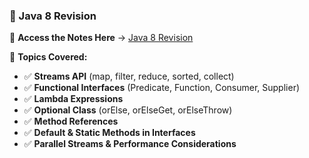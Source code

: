 ### 📌 Java 8 Revision  
🔗 **Access the Notes Here** → [Java 8 Revision](https://app.eraser.io/workspace/2GwYcxVzmNWygE3pcAPK)  

📖 **Topics Covered:**  
- ✅ **Streams API** (map, filter, reduce, sorted, collect)  
- ✅ **Functional Interfaces** (Predicate, Function, Consumer, Supplier)  
- ✅ **Lambda Expressions**  
- ✅ **Optional Class** (orElse, orElseGet, orElseThrow)  
- ✅ **Method References**  
- ✅ **Default & Static Methods in Interfaces**  
- ✅ **Parallel Streams & Performance Considerations**  
